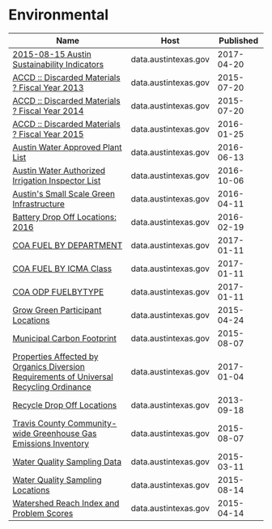 # Environmental

Name | Host | Published
---- | ---- | ---------
[2015-08-15 Austin Sustainability Indicators](../datasets/c7z7-zp6h.md) | data.austintexas.gov | 2017-04-20
[ACCD :: Discarded Materials ? Fiscal Year 2013](../datasets/y6ng-5ymj.md) | data.austintexas.gov | 2015-07-20
[ACCD :: Discarded Materials ? Fiscal Year 2014](../datasets/2e3p-8zzy.md) | data.austintexas.gov | 2015-07-20
[ACCD :: Discarded Materials ? Fiscal Year 2015](../datasets/bvdj-b937.md) | data.austintexas.gov | 2016-01-25
[Austin Water Approved Plant List](../datasets/82dq-nkpk.md) | data.austintexas.gov | 2016-06-13
[Austin Water Authorized Irrigation Inspector List](../datasets/dhvz-stgx.md) | data.austintexas.gov | 2016-10-06
[Austin's Small Scale Green Infrastructure](../datasets/2cgz-29c8.md) | data.austintexas.gov | 2016-04-11
[Battery Drop Off Locations: 2016](../datasets/y4h7-ti7f.md) | data.austintexas.gov | 2016-02-19
[COA FUEL BY DEPARTMENT](../datasets/5j2i-tq4k.md) | data.austintexas.gov | 2017-01-11
[COA FUEL BY ICMA Class](../datasets/vyev-yeag.md) | data.austintexas.gov | 2017-01-11
[COA ODP FUELBYTYPE](../datasets/f6gm-a8j6.md) | data.austintexas.gov | 2017-01-11
[Grow Green Participant Locations](../datasets/us2y-viyp.md) | data.austintexas.gov | 2015-04-24
[Municipal Carbon Footprint](../datasets/acyh-8suc.md) | data.austintexas.gov | 2015-08-07
[Properties Affected by Organics Diversion Requirements of Universal Recycling Ordinance](../datasets/a3pf-9u7n.md) | data.austintexas.gov | 2017-01-04
[Recycle Drop Off Locations](../datasets/qzi7-nx8g.md) | data.austintexas.gov | 2013-09-18
[Travis County Community-wide Greenhouse Gas Emissions Inventory](../datasets/3maj-7ecz.md) | data.austintexas.gov | 2015-08-07
[Water Quality Sampling Data](../datasets/5tye-7ray.md) | data.austintexas.gov | 2015-03-11
[Water Quality Sampling Locations](../datasets/t9gx-rxwg.md) | data.austintexas.gov | 2015-08-14
[Watershed Reach Index and Problem Scores](../datasets/vk3r-6prc.md) | data.austintexas.gov | 2015-04-14

